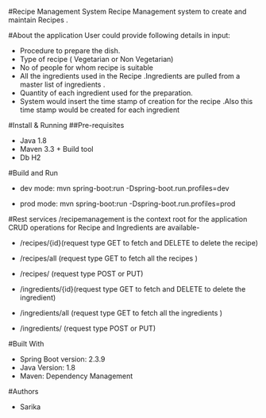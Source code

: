 #Recipe Management System
Recipe Management system to create and maintain Recipes .

#About the application
User could provide  following details in input:
* Procedure to prepare the dish.
* Type of recipe ( Vegetarian  or Non Vegetarian)
* No of people for whom recipe is suitable
* All the ingredients used in the Recipe .Ingredients are pulled from a master list of ingredients .
* Quantity of each ingredient used  for the preparation.
* System would insert the time stamp of creation for the   recipe .Also this time stamp would be created for each ingredient

#Install & Running
##Pre-requisites
* Java 1.8
* Maven 3.3 + Build tool 
* Db H2

#Build and Run

* dev mode:
 	mvn spring-boot:run -Dspring-boot.run.profiles=dev

* prod mode:
	mvn spring-boot:run -Dspring-boot.run.profiles=prod



#Rest services 
/recipemanagement is the context root for the application 
CRUD operations for Recipe  and Ingredients are  available-

* /recipes/{id}(request type GET to fetch and DELETE to delete the recipe)
* /recipes/all (request type GET to fetch all the recipes )
* /recipes/ (request type POST or PUT)

* /ingredients/{id}(request type GET to fetch and DELETE to delete the ingredient)
* /ingredients/all (request type GET to fetch all the ingredients )
* /ingredients/ (request type POST or PUT)

#Built With 

* Spring  Boot version: 2.3.9
* Java Version: 1.8
* Maven: Dependency Management

#Authors
* Sarika


